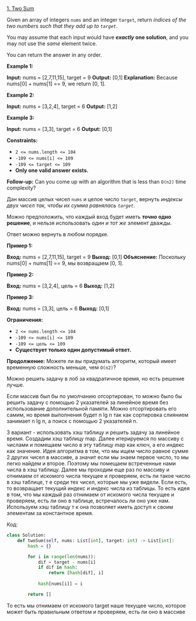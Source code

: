 [1. Two Sum](https://leetcode.com/problems/two-sum/)

Given an array of integers `nums` and an integer `target`, return _indices of the two numbers such that they add up to `target`_.

You may assume that each input would have **_exactly_ one solution**, and you may not use the _same_ element twice.

You can return the answer in any order.

**Example 1:**

**Input:** nums = [2,7,11,15], target = 9
**Output:** [0,1]
**Explanation:** Because nums[0] + nums[1] == 9, we return [0, 1].

**Example 2:**

**Input:** nums = [3,2,4], target = 6
**Output:** [1,2]

**Example 3:**

**Input:** nums = [3,3], target = 6
**Output:** [0,1]

**Constraints:**

- `2 <= nums.length <= 104`
- `-109 <= nums[i] <= 109`
- `-109 <= target <= 109`
- **Only one valid answer exists.**

**Follow-up:** Can you come up with an algorithm that is less than `O(n2)` time complexity?

Дан массив целых чисел `nums` и целое число `target`, вернуть _индексы двух чисел так, чтобы их сумма равнялась `target`_.

Можно предположить, что каждый вход будет иметь **_точно_ одно решение**, и нельзя использовать _один и тот же_ элемент дважды.

Ответ можно вернуть в любом порядке.

**Пример 1:**

**Вход:** nums = [2,7,11,15], target = 9
**Выход:** [0,1]
**Объяснение:** Поскольку nums[0] + nums[1] == 9, мы возвращаем [0, 1].

**Пример 2:**

**Вход:** nums = [3,2,4], цель = 6
**Выход:** [1,2]

**Пример 3:**

**Вход:** nums = [3,3], цель = 6
**Выход:** [0,1]

**Ограничения:**

- `2 <= nums.length <= 104`
- `-109 <= nums[i] <= 109`
- `-109 <= цель <= 109`
- **Существует только один допустимый ответ.**

**Продолжение:** Можете ли вы придумать алгоритм, который имеет временную сложность меньше, чем `O(n2)`?

Можно решить задачу в лоб за квадратичное время, но есть решение лучше. 

Если массив был бы по умолчанию отсортирован, то можно было бы решить задачу с помощью 2 указателей за линейное время без использование дополнительной памяти. Можно отсортировать его самим, но время выполнения будет n lg n так как сортировка слиянием занимает n lg n, а поиск с помощью 2 указателей n.

3 вариант - использовать хэш таблицу и решить задачу за линейное время. Создадим хэш таблицу map. Далее итерируемся по массиву с числами и помещаем число в эту таблицу map как ключ, а его индекс как значение. Идея алгоритма в том, что мы ищем число равное сумме 2 других чисел в массиве, а значит если мы знаем первое число, то мы легко найдем и второе. Поэтому мы помещаем встреченные нами числа в хэш таблицу. Далее мы проходим еще раз по массиву и отнимаем от искомого числа текущее и проверяем, есть ли такое число в хэш таблице, т е среди тех чисел, которые мы уже видели. Если есть, то возвращает текущий индекс и индекс числа из таблицы.
То есть идея в том, что мы каждый раз отнимаем от искомого числа текущее и проверяем, есть ли оно в таблице, встречалось ли оно уже нам. Используем хэш таблицу т к она позволяет иметь доступ к своим элементам за константное время.

Код:

```python
class Solution:
    def twoSum(self, nums: List[int], target: int) -> List[int]:
        hash = {}

        for i in range(len(nums)):
            dif = target - nums[i]
            if dif in hash:
                return [hash[dif], i]
            
            hash[nums[i]] = i

        return []
```

То есть мы отнимаем от искомого target наше текущее число, которое может быть правильным ответом и проверяем, есть ли оно в массиве